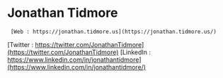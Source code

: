 # Jonathan Tidmore

     [Web : https://jonathan.tidmore.us](https://jonathan.tidmore.us/) 
 [Twitter : https://twitter.com/JonathanTidmore](https://twitter.com/JonathanTidmore)
[LinkedIn : https://www.linkedin.com/in/jonathantidmore](https://www.linkedin.com/in/jonathantidmore/)

